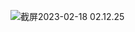 ![截屏2023-02-18 02.12.25](https://img-1314157870.cos.ap-shanghai.myqcloud.com/notes/%E6%88%AA%E5%B1%8F2023-02-18%2002.12.25.png)